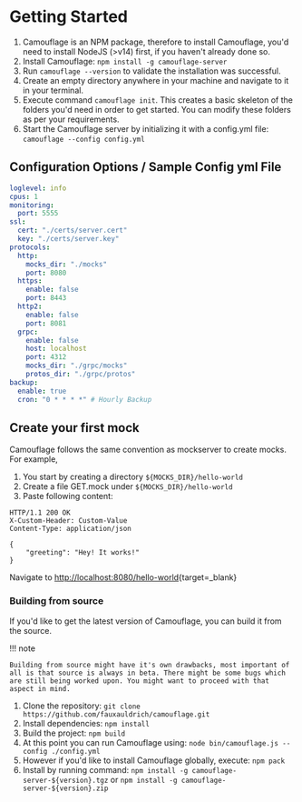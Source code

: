 # Getting Started

1.  Camouflage is an NPM package, therefore to install Camouflage, you'd need to install NodeJS (>v14) first, if you haven't already done so.
2.  Install Camouflage: `npm install -g camouflage-server`
3.  Run `camouflage --version` to validate the installation was successful.
4.  Create an empty directory anywhere in your machine and navigate to it in your terminal.
5.  Execute command `camouflage init`. This creates a basic skeleton of the folders you'd need in order to get started. You can modify these folders as per your requirements.
6.  Start the Camouflage server by initializing it with a config.yml file: `camouflage --config config.yml`

## Configuration Options / Sample Config yml File

```yaml
loglevel: info
cpus: 1
monitoring:
  port: 5555
ssl:
  cert: "./certs/server.cert"
  key: "./certs/server.key"
protocols:
  http:
    mocks_dir: "./mocks"
    port: 8080
  https:
    enable: false
    port: 8443
  http2:
    enable: false
    port: 8081
  grpc:
    enable: false
    host: localhost
    port: 4312
    mocks_dir: "./grpc/mocks"
    protos_dir: "./grpc/protos"
backup:
  enable: true
  cron: "0 * * * *" # Hourly Backup
```

## Create your first mock

Camouflage follows the same convention as mockserver to create mocks. For example,

1. You start by creating a directory `${MOCKS_DIR}/hello-world`
2. Create a file GET.mock under `${MOCKS_DIR}/hello-world`
3. Paste following content:

```
HTTP/1.1 200 OK
X-Custom-Header: Custom-Value
Content-Type: application/json

{
    "greeting": "Hey! It works!"
}
```

Navigate to [http://localhost:8080/hello-world](http://localhost:8080/hello-world){target=\_blank}

### Building from source

If you'd like to get the latest version of Camouflage, you can build it from the source.

!!! note

    Building from source might have it's own drawbacks, most important of all is that source is always in beta. There might be some bugs which are still being worked upon. You might want to proceed with that aspect in mind.

1. Clone the repository: `git clone https://github.com/fauxauldrich/camouflage.git`
2. Install dependencies: `npm install`
3. Build the project: `npm build`
4. At this point you can run Camouflage using: `node bin/camouflage.js --config ./config.yml`
5. However if you'd like to install Camouflage globally, execute: `npm pack`
6. Install by running command: `npm install -g camouflage-server-${version}.tgz` or `npm install -g camouflage-server-${version}.zip`

